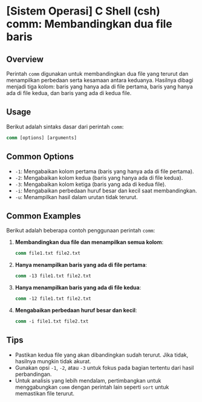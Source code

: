 # [Sistem Operasi] C Shell (csh) comm: Membandingkan dua file baris

## Overview
Perintah `comm` digunakan untuk membandingkan dua file yang terurut dan menampilkan perbedaan serta kesamaan antara keduanya. Hasilnya dibagi menjadi tiga kolom: baris yang hanya ada di file pertama, baris yang hanya ada di file kedua, dan baris yang ada di kedua file.

## Usage
Berikut adalah sintaks dasar dari perintah `comm`:

```csh
comm [options] [arguments]
```

## Common Options
- `-1`: Mengabaikan kolom pertama (baris yang hanya ada di file pertama).
- `-2`: Mengabaikan kolom kedua (baris yang hanya ada di file kedua).
- `-3`: Mengabaikan kolom ketiga (baris yang ada di kedua file).
- `-i`: Mengabaikan perbedaan huruf besar dan kecil saat membandingkan.
- `-u`: Menampilkan hasil dalam urutan tidak terurut.

## Common Examples
Berikut adalah beberapa contoh penggunaan perintah `comm`:

1. **Membandingkan dua file dan menampilkan semua kolom**:
    ```csh
    comm file1.txt file2.txt
    ```

2. **Hanya menampilkan baris yang ada di file pertama**:
    ```csh
    comm -13 file1.txt file2.txt
    ```

3. **Hanya menampilkan baris yang ada di file kedua**:
    ```csh
    comm -12 file1.txt file2.txt
    ```

4. **Mengabaikan perbedaan huruf besar dan kecil**:
    ```csh
    comm -i file1.txt file2.txt
    ```

## Tips
- Pastikan kedua file yang akan dibandingkan sudah terurut. Jika tidak, hasilnya mungkin tidak akurat.
- Gunakan opsi `-1`, `-2`, atau `-3` untuk fokus pada bagian tertentu dari hasil perbandingan.
- Untuk analisis yang lebih mendalam, pertimbangkan untuk menggabungkan `comm` dengan perintah lain seperti `sort` untuk memastikan file terurut.